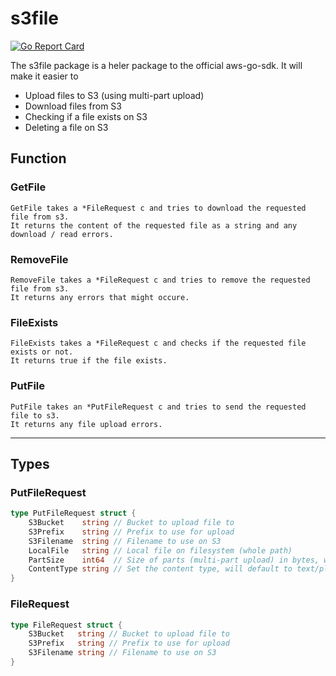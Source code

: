 # s3file

[![Go Report Card](https://goreportcard.com/badge/github.com/dwtechnologies/s3file)](https://goreportcard.com/report/github.com/dwtechnologies/s3file)

The s3file package is a heler package to the official aws-go-sdk.
It will make it easier to

- Upload files to S3 (using multi-part upload)
- Download files from S3
- Checking if a file exists on S3
- Deleting a file on S3

## Function

### GetFile

```text
GetFile takes a *FileRequest c and tries to download the requested file from s3.
It returns the content of the requested file as a string and any download / read errors.
```

### RemoveFile

```text
RemoveFile takes a *FileRequest c and tries to remove the requested file from s3.
It returns any errors that might occure.
```

### FileExists

```text
FileExists takes a *FileRequest c and checks if the requested file exists or not.
It returns true if the file exists.
```

### PutFile

```text
PutFile takes an *PutFileRequest c and tries to send the requested file to s3.
It returns any file upload errors.
```

----------

## Types

### PutFileRequest

```go
type PutFileRequest struct {
    S3Bucket    string // Bucket to upload file to
    S3Prefix    string // Prefix to use for upload
    S3Filename  string // Filename to use on S3
    LocalFile   string // Local file on filesystem (whole path)
    PartSize    int64  // Size of parts (multi-part upload) in bytes, will default to 1gb
    ContentType string // Set the content type, will default to text/plain; charset=utf-8
}
```

### FileRequest

```go
type FileRequest struct {
    S3Bucket   string // Bucket to upload file to
    S3Prefix   string // Prefix to use for upload
    S3Filename string // Filename to use on S3
}
```
